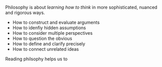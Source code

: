 Philosophy is about *learning how to think* in more sophisticated, nuanced and rigorous ways.
- How to construct and evaluate arguments
- How to idenfiy hidden assumptions
- How to consider multiple perspectives
- How to question the obvious
- How to define and clarify precisely
- How to connect unrelated ideas

Reading philsophy helps us to